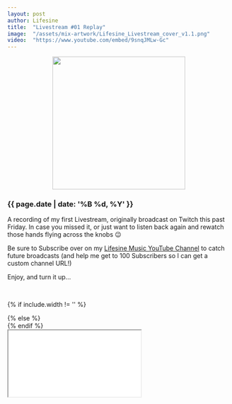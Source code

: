 ```yaml
---
layout: post
author: Lifesine
title:	"Livestream #01 Replay"
image:	"/assets/mix-artwork/Lifesine_Livestream_cover_v1.1.png"
video:	"https://www.youtube.com/embed/9snqJMLw-Gc"
---
```


<div style="text-align:center"><img src="{{ page.image }}" width="300px" height="auto" /></div>

### {{ page.date | date: '%B %d, %Y' }}

A recording of my first Livestream, originally broadcast on Twitch this past Friday. In case you missed it, or just want to listen back again and rewatch those hands flying across the knobs 😉

Be sure to Subscribe over on my [Lifesine Music YouTube Channel](https://www.youtube.com/channel/UCB8y_5POFkgr-Ok5UkgBO-Q?view_as=subscriber) to catch future broadcasts (and help me get to 100 Subscribers so I can get a custom channel URL!)

Enjoy, and turn it up...

<br>

{% if include.width != '' %}
  <div style="width: {{include.width}}; margin:0 auto;">
{% else %}
  <div>
{% endif %}
  <div class="ytcontainer">
    <iframe class="yt" allowfullscreen src="{{ page.video }}"></iframe>
  </div>
</div>

<br>




<!-- original hand-sized youtube iframe
<div style="text-align:center;padding-top:10px">
	<iframe allow="accelerometer; autoplay; encrypted-media; gyroscope; picture-in-picture" allowfullscreen="" frameborder="0" width="360px" height="202px" src="{{ page.video }}"></iframe>
</div>
-->